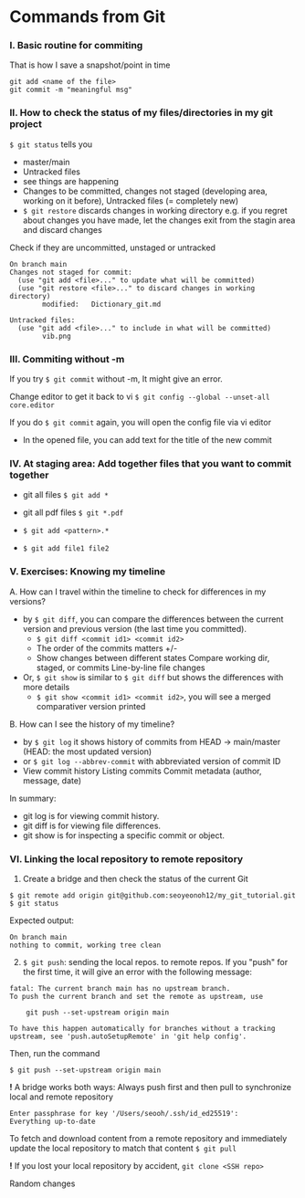 # Commands from Git

###  I. Basic routine for commiting


That is how I save a snapshot/point in time

```
git add <name of the file>
git commit -m "meaningful msg"
```

### II. How to check the status of my files/directories in my git project

`$ git status` tells you
- master/main
- Untracked files
- see things are happening
- Changes to be committed, changes not staged (developing area, working on it before), Untracked files (= completely new)
- `$ git restore` discards changes in working directory e.g. if you regret about changes you have made, let the changes exit from the stagin area and discard changes

Check if they are uncommitted, unstaged or untracked

```
On branch main
Changes not staged for commit:
  (use "git add <file>..." to update what will be committed)
  (use "git restore <file>..." to discard changes in working directory)
        modified:   Dictionary_git.md

Untracked files:
  (use "git add <file>..." to include in what will be committed)
        vib.png
```

### III. Commiting without -m
If you try `$ git commit` without -m, It might give an error.

Change editor to get it back to vi
`$ git config --global --unset-all core.editor`

If you do `$ git commit` again, you will open the config file via vi editor
- In the opened file, you can add text for the title of the new commit


### IV. At staging area: Add together files that you want to commit together

- git all files `$ git add *`

- git all pdf files `$ git *.pdf`

- `$ git add <pattern>.*`

- `$ git add file1 file2` 


### V. Exercises: Knowing my timeline
A. How can I travel within the timeline to check for differences in my versions? 
- by `$ git diff`, you can compare the differences between the current version and previous version (the last time you committed). 
    - `$ git diff <commit id1> <commit id2>` 
    - The order of the commits matters +/-
    - Show changes between different states	Compare working dir, staged, or commits	Line-by-line file changes
- Or, `$ git show` is similar to `$ git diff` but shows the differences with more details
    - `$ git show <commit id1> <commit id2>`, you will see a merged comparativer version printed

B. How can I see the history of my timeline? 
- by `$ git log` it shows history of commits from HEAD -> main/master (HEAD: the most updated version)
- or `$ git log --abbrev-commit` with abbreviated version of commit ID
- View commit history	Listing commits	Commit metadata (author, message, date)


In summary:

- git log is for viewing commit history.
- git diff is for viewing file differences.
- git show is for inspecting a specific commit or object.

### VI. Linking the local repository to remote repository

1. Create a bridge and then check the status of the current Git
```
$ git remote add origin git@github.com:seoyeonoh12/my_git_tutorial.git
$ git status
```
Expected output:
```
On branch main
nothing to commit, working tree clean
```
2. `$ git push`: sending the local repos. to remote repos. 
If you "push" for the first time, it will give an error with the following message:
```
fatal: The current branch main has no upstream branch.
To push the current branch and set the remote as upstream, use

    git push --set-upstream origin main

To have this happen automatically for branches without a tracking
upstream, see 'push.autoSetupRemote' in 'git help config'.
```

Then, run the command

 `$ git push --set-upstream origin main`
 
**!** A bridge works both ways: Always push first and then pull to synchronize local and remote repository


```
Enter passphrase for key '/Users/seooh/.ssh/id_ed25519': 
Everything up-to-date
```

To fetch and download content from a remote repository and immediately update the local repository to match that content
`$ git pull`


**!** If you lost your local repository by accident, 
`git clone <SSH repo>`



Random changes